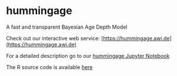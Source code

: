 # hummingage
A fast and transparent Bayesian Age Depth Model

Check out our interactive web service: [https://hummingage.awi.de](https://hummingage.awi.de)

For a detailed description go to our [hummingage Jupyter Notebook](https://github.com/hummingbird-dev/hummingage/blob/master/hummingage.ipynb)

The R source code is available [here](https://github.com/hummingbird-dev/hummingage/blob/master/hummingage.r)
